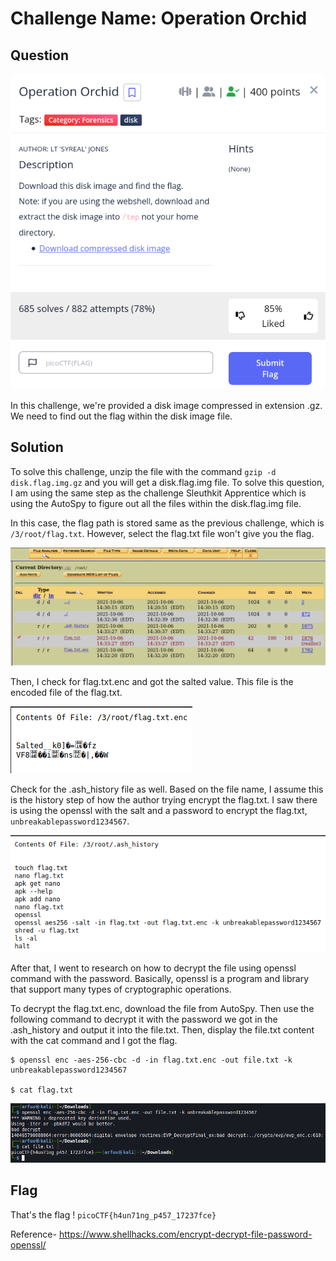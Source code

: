 # Challenge Name: Operation Orchid
## Question
![quest](Question.png)

In this challenge, we're provided a disk image compressed in extension .gz. We need to find out the flag within the disk image file. 


## Solution
To solve this challenge, unzip the file with the command `gzip -d disk.flag.img.gz` and you will get a disk.flag.img file. To solve this question, I am using the same step as the challenge Sleuthkit Apprentice which is using the AutoSpy to figure out all the files within the disk.flag.img file. 

In this case, the flag path is stored same as the previous challenge, which is `/3/root/flag.txt`. However, select the flag.txt file won't give you the flag. 

![img1](img1.png)


Then, I check for flag.txt.enc and got the salted value. This file is the encoded file of the flag.txt. 

![img2](flagencrypt.png)

Check for the .ash_history file as well. Based on the file name, I assume this is the history step of how the author trying encrypt the flag.txt. I saw there is using the openssl with the salt and a password to encrypt the flag.txt, `unbreakablepassword1234567`. 

![img3](history.png)

After that, I went to research on how to decrypt the file using openssl command with the password. Basically, openssl is a program and library that support many types of cryptographic operations. 

To decrypt the flag.txt.enc, download the file from AutoSpy. Then use the following command to decrypt it with the password we got in the .ash_history and output it into the file.txt. Then, display the file.txt content with the cat command and I got the flag. 

```
$ openssl enc -aes-256-cbc -d -in flag.txt.enc -out file.txt -k unbreakablepassword1234567 

$ cat flag.txt

```

![img4](command.png)


## Flag
That's the flag !
`
picoCTF{h4un71ng_p457_17237fce}
`


Reference- https://www.shellhacks.com/encrypt-decrypt-file-password-openssl/
